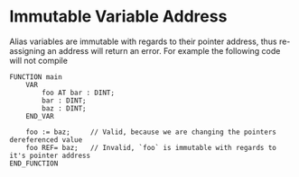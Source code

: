 # Immutable Variable Address

Alias variables are immutable with regards to their pointer address, thus re-assigning an address will return an error. For example the following code will not compile
```iecst
FUNCTION main
    VAR
        foo AT bar : DINT;
        bar : DINT;
        baz : DINT;
    END_VAR

    foo := baz;     // Valid, because we are changing the pointers dereferenced value
    foo REF= baz;   // Invalid, `foo` is immutable with regards to it's pointer address
END_FUNCTION
```